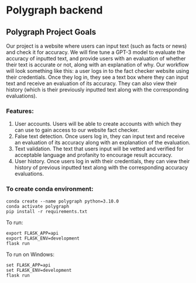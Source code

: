 # Polygraph backend

## Polygraph Project Goals 
Our project is a website where users can input text (such as facts or news) and check it for accuracy. We will fine tune a GPT-3 model to evaluate the accuracy of inputted text, and provide users with an evaluation of whether their text is accurate or not, along with an explanation of why. Our workflow will look something like this: a user logs in to the fact checker website using their credentials. Once they log in, they see a text box where they can input text and receive an evaluation of its accuracy. They can also view their history (which is their previously inputted text along with the corresponding evaluations). 

### Features: 
1. User accounts. Users will be able to create accounts with which they can use to gain access to our website fact checker. 
2. False text detection. Once users log in, they can input text and receive an evaluation of its accuracy along with an explanation of the evaluation. 
3. Text validation. The text that users input will be vetted and verified for acceptable language and profanity to encourage result accuracy.
4. User history. Once users log in with their credentials, they can view their history of previous inputted text along with the corresponding accuracy evaluations. 

### To create conda environment: 
```
conda create --name polygraph python=3.10.0
conda activate polygraph 
pip install -r requirements.txt
```

To run:
``` 
export FLASK_APP=api
export FLASK_ENV=development
flask run 
```

To run on Windows: 
``` 
set FLASK_APP=api
set FLASK_ENV=development
flask run 
```
